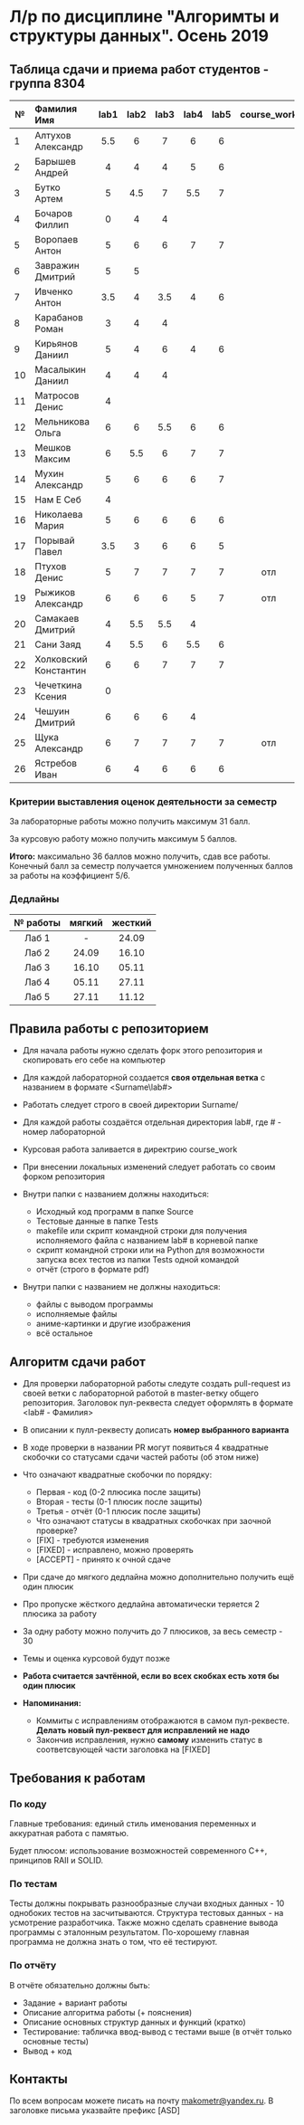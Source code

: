 # Л/р по дисциплине "Алгоримты и структуры данных". Осень 2019
## Таблица сдачи и приема работ студентов - группа 8304

| №| Фамилия Имя |  lab1  |  lab2   |  lab3   |  lab4   |  lab5   |course_work| Summary |
| -|:------------|:-------:|:-------:|:-------:|:-------:|:-------:|:---------:|:---------:|
| 1| Алтухов Александр | 5.5 | 6 | 7 | 6 | 6 | | |
| 2| Барышев Андрей | 4 | 4 | 4 | 5 | 6 | | |
| 3| Бутко Артем | 5 | 4.5 | 7 | 5.5 | 7 | | |
| 4| Бочаров Филлип | 0 | 4 | 4 | | | | |
| 5| Воропаев Антон | 5 | 6 | 6 | 7 | 7 | | |
| 6| Завражин Дмитрий | 5 | 5 | | | | | |
| 7| Ивченко Антон | 3.5 | 4 | 3.5 | 4 | 6 | | |
| 8| Карабанов Роман | 3 | 4 | 4 | | | | |
| 9| Кирьянов Даниил | 5 | 4 | 6 | 4 | 6 | | |
|10| Масалыкин Даниил | 4 | 4 | 4 | | | | |
|11| Матросов Денис | 4 | | | | | | |
|12| Мельникова Ольга | 6 | 6 | 5.5 | 6 | 6 | | |
|13| Мешков Максим | 6 | 5.5 | 6 | 7 | 7 | | |
|14| Мухин Александр | 5 | 6 | 6 | 6 | 7 | | |
|15| Нам Е Себ | 4 | | | | | | |
|16| Николаева Мария | 5 | 6 | 6 | 6 | 6 | | |
|17| Порывай Павел | 3.5 | 3 | 6 | 6 | 5 | | |
|18| Птухов Денис | 5 | 7 | 7 | 7 | 7 | отл | 30 |
|19| Рыжиков Александр | 6 | 6 | 6 | 5 | 7 | отл | 29.5 |
|20| Самакаев Дмитрий | 4 | 5.5 | 5.5 | 4 | | | |
|21| Сани Заяд | 4 | 5.5 | 6 | 5.5 | 6 | | |
|22| Холковский Константин | 6 | 6 | 7 | 7 | 7 | | |
|23| Чечеткина Ксения | 0 | | | | | | |
|24| Чешуин Дмитрий | 6 | 6 | 6 | 4 | | | |
|25| Щука Александр | 6 | 7 | 7 | 7 | 7 | отл | 30 |
|26| Ястребов Иван | 6 | 4 | 6 | 6 | 6 | | |

### Критерии выставления оценок деятельности за семестр
За лабораторные работы можно получить максимум 31 балл. 

За курсовую работу можно получить максимум 5 баллов.

**Итого:** максимально 36 баллов можно получить, сдав все работы.
Конечный балл за семестр получается умножением полученных баллов за работы на коэффициент 5/6.

### Дедлайны
| № работы |  мягкий | жесткий |
|:--------:|:-------:|:-------:|
|   Лаб 1  |    -    |  24.09  |
|   Лаб 2  |  24.09  |  16.10  |
|   Лаб 3  |  16.10  |  05.11  |
|   Лаб 4  |  05.11  |  27.11  |
|   Лаб 5  |  27.11  |  11.12  |

## Правила работы с репозиторием

- Для начала работы нужно сделать форк этого репозитория и скопировать его себе на компьютер
- Для каждой лабораторной создается **своя отдельная ветка** c названием в формате <Surname\lab#>
- Работать следует строго в своей директории Surname/
- Для каждой работы создаётся отдельная директория lab#, где # - номер лабораторной
- Курсовая работа заливается в директрию course_work
- При внесении локальных изменений следует работать со своим форком репозитория

- Внутри папки с названием должны находиться:
    * Исходный код программ в папке Source
    * Тестовые данные в папке Tests
    * makefile или скрипт командной строки для получения исполняемого файла с названием lab# в корневой папке
    * скрипт командной строки или на Python для возможности запуска всех тестов из папки Tests одной командой
    * отчёт (строго в формате pdf)
- Внутри папки с названием не должны находиться:
    * файлы с выводом программы
    * исполняемые файлы
    * аниме-картинки и другие изображения
    * всё остальное
    
## Алгоритм сдачи работ
- Для проверки лабораторной работы следуте создать pull-request из своей ветки с лабораторной работой в master-ветку общего репозитория. Заголовок пул-реквеста следует оформлять в формате <lab# - Фамилия>
- В описании к пулл-реквесту дописать **номер выбранного варианта**
- В ходе проверки в названии PR могут появиться 4 квадратные скобочки со статусами сдачи частей работы (об этом ниже)
- Что означают квадратные скобочки по порядку:
  - Первая - код (0-2 плюсика после защиты)
  - Вторая - тесты (0-1 плюсик после защиты)
  - Третья - отчёт (0-1 плюсик после защиты)
  - Что означают статусы в квадратных скобочках при заочной проверке?
  - [FIX] - требуются изменения
  - [FIXED] - исправлено, можно проверять
  - [ACCEPT] - принято к очной сдаче
- При сдаче до мягкого дедлайна можно дополнительно получить ещё один плюсик
- Про пропуске жёсткого дедлайна автоматически теряется 2 плюсика за работу
- За одну работу можно получить до 7 плюсиков, за весь семестр - 30
- Темы и оценка курсовой будут позже

- **Работа считается зачтённой, если во всех скобках есть хотя бы один плюсик**

- **Напоминания:** 
  - Коммиты с исправлениям отображаются в самом пул-реквесте. **Делать новый пул-реквест для исправлений не надо**
  - Закончив исправления, нужно **самому** изменить статус в соответсвующей части заголовка на [FIXED]

## Требования к работам
### По коду
Главные требования: единый стиль именования переменных и аккуратная работа с памятью. 

Будет плюсом: использование возможностей современного С++, принципов RAII и SOLID.

### По тестам
Тесты должны покрывать разнообразные случаи входных данных - 10 однобоких тестов на засчитываются. Структура тестовых данных - на усмотрение разработчика. Также можно сделать сравнение вывода программы с эталонным результатом.
По-хорошему главная программа не должна знать о том, что её тестируют.

### По отчёту
В отчёте обязательно должны быть:
- Задание + вариант работы
- Описание алгоритма работы (+ пояснения)
- Описание основных структур данных и функций (кратко)
- Тестирование: табличка ввод-вывод с тестами выше (в отчёт только основные тесты)
- Вывод + код

## Контакты
По всем вопросам можете писать на почту makometr@yandex.ru. В заголовке письма указвайте префикс [ASD]

